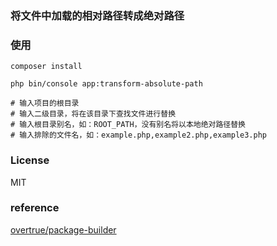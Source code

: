 ### 将文件中加载的相对路径转成绝对路径

### 使用

```shell
composer install

php bin/console app:transform-absolute-path

# 输入项目的根目录
# 输入二级目录，将在该目录下查找文件进行替换
# 输入根目录别名，如：ROOT_PATH，没有别名将以本地绝对路径替换
# 输入排除的文件名，如：example.php,example2.php,example3.php
```

### License

MIT

### reference

[overtrue/package-builder](https://github.com/overtrue/package-builder)